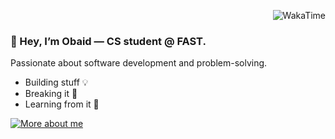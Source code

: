<p align="right">
  <img alt="WakaTime" title="WakaTime" 
       src="https://wakatime.com/badge/user/2371372e-1742-4d26-9cf0-6b976484ecfd.svg?style=for-the-badge&color=00000F&cache_seconds=30"/>
</p>

<h3 align="left">👋 Hey, I’m <b>Obaid</b> — CS student @ <b>FAST</b>.</h3>

<p align="left">Passionate about software development and problem-solving.</p>

<ul align="left">
  <li>Building stuff 💡</li>
  <li>Breaking it 🧩</li>
  <li>Learning from it 🚀</li>
</ul>

<p align="left">
  <a href="https://obaid03.github.io">
    <img src="https://img.shields.io/badge/More%20about%20me-%23000000.svg?&style=for-the-badge&logo=github&logoColor=white" alt="More about me"/>
  </a>
</p>
